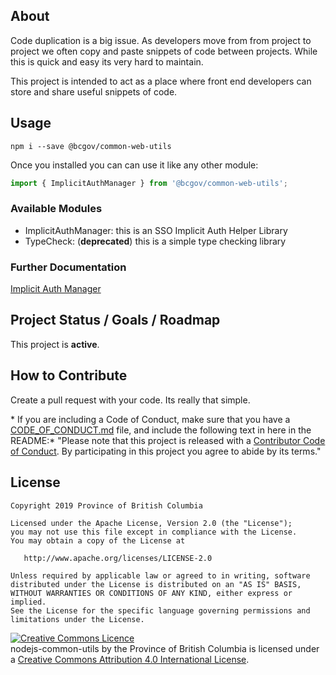 
## About

Code duplication is a big issue. As developers move from from project to project we often copy and paste snippets of code between projects. While this is quick and easy its very hard to maintain.

This project is intended to act as a place where front end developers can store and share useful snippets of code.

## Usage
```console
npm i --save @bcgov/common-web-utils
```

Once you installed you can can use it like any other module:

```javascript
import { ImplicitAuthManager } from '@bcgov/common-web-utils';
```

### Available Modules
- ImplicitAuthManager: this is an SSO Implicit Auth Helper Library
- TypeCheck: (__deprecated__) this is a simple type checking library

### Further Documentation

[Implicit Auth Manager](https://github.com/bcgov/common-web-utils/blob/master/docs/ImplicitAuthManger.md)

## Project Status / Goals / Roadmap

This project is **active**. 

## How to Contribute

Create a pull request with your code. Its really that simple.

\* If you are including a Code of Conduct, make sure that you have a [CODE_OF_CONDUCT.md](SAMPLE-CODE_OF_CONDUCT.md) file, and include the following text in here in the README:\*
"Please note that this project is released with a [Contributor Code of Conduct](CODE_OF_CONDUCT.md). By participating in this project you agree to abide by its terms."

## License

    Copyright 2019 Province of British Columbia

    Licensed under the Apache License, Version 2.0 (the "License");
    you may not use this file except in compliance with the License.
    You may obtain a copy of the License at 

       http://www.apache.org/licenses/LICENSE-2.0

    Unless required by applicable law or agreed to in writing, software
    distributed under the License is distributed on an "AS IS" BASIS,
    WITHOUT WARRANTIES OR CONDITIONS OF ANY KIND, either express or implied.
    See the License for the specific language governing permissions and
    limitations under the License.

<a rel="license" href="http://creativecommons.org/licenses/by/4.0/"><img alt="Creative Commons Licence" style="border-width:0" src="https://i.creativecommons.org/l/by/4.0/80x15.png" /></a><br /><span xmlns:dct="http://purl.org/dc/terms/" property="dct:title">nodejs-common-utils</span> by <span xmlns:cc="http://creativecommons.org/ns#" property="cc:attributionName">the Province of British Columbia</span> is licensed under a <a rel="license" href="http://creativecommons.org/licenses/by/4.0/">Creative Commons Attribution 4.0 International License</a>.

[export-xcarchive]: https://github.com/bcdevops/mobile-cicd-api/raw/develop/doc/images/export-xcarchive.gif "Prepare & Export xcarchive"
